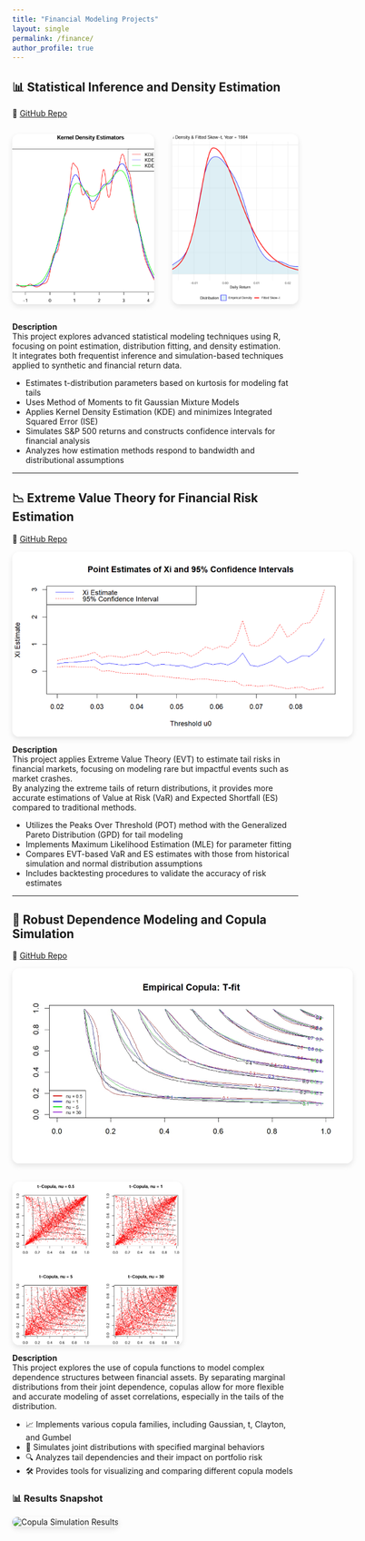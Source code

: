 ```yaml
---
title: "Financial Modeling Projects"
layout: single
permalink: /finance/
author_profile: true
---
```


## 📊 Statistical Inference and Density Estimation
🔗 [GitHub Repo](https://github.com/oscar10408/Statistical-Inference-and-Density-Estimation) 

<div style="display: flex; flex-wrap: nowrap; gap: 2rem; justify-content: center; align-items: stretch;">

  <img src="../assets/images/stat-inference-kde.jpg"
       alt="Inference Visualization"
       style="height: 300px; width: auto; border-radius: 12px; object-fit: cover; box-shadow: 0 4px 10px rgba(0,0,0,0.1);">

  <img src="../assets/images/skewed-T.jpg"
       alt="Skewed T"
       style="height: 300px; width: auto; border-radius: 12px; object-fit: cover; box-shadow: 0 4px 10px rgba(0,0,0,0.1);">

</div>

**Description**  
This project explores advanced statistical modeling techniques using R, focusing on point estimation, distribution fitting, and density estimation.  
It integrates both frequentist inference and simulation-based techniques applied to synthetic and financial return data.

-  Estimates t-distribution parameters based on kurtosis for modeling fat tails  
-  Uses Method of Moments to fit Gaussian Mixture Models  
-  Applies Kernel Density Estimation (KDE) and minimizes Integrated Squared Error (ISE)  
-  Simulates S&P 500 returns and constructs confidence intervals for financial analysis  
-  Analyzes how estimation methods respond to bandwidth and distributional assumptions

---

## 📉 Extreme Value Theory for Financial Risk Estimation  
🔗 [GitHub Repo](https://github.com/oscar10408/Extreme-Value-Theory-and-Risk-Estimation)

<div style="display: flex; flex-wrap: wrap; gap: 2rem; align-items: center;">

<img src="../assets/images/EST_XI.png" alt="EST Xi" style="max-width: 600px; border-radius: 12px; box-shadow: 0 4px 10px rgba(0,0,0,0.1);">

</div>

**Description**  
This project applies Extreme Value Theory (EVT) to estimate tail risks in financial markets, focusing on modeling rare but impactful events such as market crashes.  
By analyzing the extreme tails of return distributions, it provides more accurate estimations of Value at Risk (VaR) and Expected Shortfall (ES) compared to traditional methods.

-  Utilizes the Peaks Over Threshold (POT) method with the Generalized Pareto Distribution (GPD) for tail modeling  
-  Implements Maximum Likelihood Estimation (MLE) for parameter fitting  
-  Compares EVT-based VaR and ES estimates with those from historical simulation and normal distribution assumptions  
-  Includes backtesting procedures to validate the accuracy of risk estimates

---

## 🔗 Robust Dependence Modeling and Copula Simulation  
🔗 [GitHub Repo](https://github.com/oscar10408/Robust-Dependence-Modeling-and-Copula-Simulation)

<div style="display: flex; flex-wrap: wrap; gap: 2rem; align-items: center;">

<img src="../assets/images/T-Copula-fit.jpeg" alt="Copula Dependence Structure" style="max-width: 600px; border-radius: 12px; box-shadow: 0 4px 10px rgba(0,0,0,0.1);">

<img src="../assets/images/T-Copula-Simulation.jpg" alt="Copula Dependence Structure" style="max-width: 300px; border-radius: 12px; box-shadow: 0 4px 10px rgba(0,0,0,0.1);">

</div>

**Description**  
This project explores the use of copula functions to model complex dependence structures between financial assets. By separating marginal distributions from their joint dependence, copulas allow for more flexible and accurate modeling of asset correlations, especially in the tails of the distribution.

- 📈 Implements various copula families, including Gaussian, t, Clayton, and Gumbel  
- 🧪 Simulates joint distributions with specified marginal behaviors  
- 🔍 Analyzes tail dependencies and their impact on portfolio risk  
- 🛠️ Provides tools for visualizing and comparing different copula models

### 📊 Results Snapshot

<img src="../assets/images/copula-simulation-results.jpg" alt="Copula Simulation Results" style="max-width: 800px; border-radius: 12px; box-shadow: 0 4px 10px rgba(0,0,0,0.1);">
